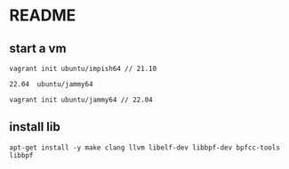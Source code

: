 #  README

##  start a vm
```
vagrant init ubuntu/impish64 // 21.10

22.04  ubuntu/jammy64

vagrant init ubuntu/jammy64 // 22.04
```

## install lib
```
apt-get install -y make clang llvm libelf-dev libbpf-dev bpfcc-tools libbpf
```

